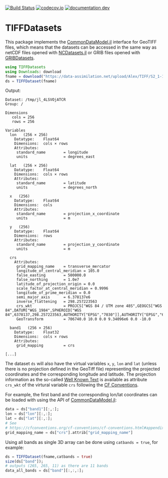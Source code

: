 [![Build Status](https://github.com/Alexander-Barth/TIFFDatasets.jl/workflows/CI/badge.svg)](https://github.com/Alexander-Barth/TIFFDatasets.jl/actions)
[![codecov.io](http://codecov.io/github/Alexander-Barth/TIFFDatasets.jl/coverage.svg?branch=main)](http://app.codecov.io/github/Alexander-Barth/TIFFDatasets.jl?branch=main)
[![documentation dev](https://img.shields.io/badge/docs-dev-blue.svg)](https://alexander-barth.github.io/TIFFDatasets.jl/dev/)

# TIFFDatasets


This package implements the [CommonDataModel.jl](https://github.com/JuliaGeo/CommonDataModel.jl) interface for GeoTIFF files, which means that the datasets can be accessed in the same way as netCDF files opened with [NCDatasets.jl](https://github.com/Alexander-Barth/NCDatasets.jl) or GRIB files opened with [GRIBDatasets](https://github.com/JuliaGeo/GRIBDatasets.jl).

```julia
using TIFFDatasets
using Downloads: download
fname = download("https://data-assimilation.net/upload/Alex/TIFF/S2_1-12-19_48MYU_0.tif")
ds = TIFFDataset(fname)
```

Output:

```
Dataset: /tmp/jl_4LSVOjATCR
Group: /

Dimensions
   cols = 256
   rows = 256

Variables
  lon   (256 × 256)
    Datatype:    Float64
    Dimensions:  cols × rows
    Attributes:
     standard_name        = longitude
     units                = degrees_east

  lat   (256 × 256)
    Datatype:    Float64
    Dimensions:  cols × rows
    Attributes:
     standard_name        = latitude
     units                = degrees_north

  x   (256)
    Datatype:    Float64
    Dimensions:  cols
    Attributes:
     standard_name        = projection_x_coordinate
     units                = m

  y   (256)
    Datatype:    Float64
    Dimensions:  rows
    Attributes:
     standard_name        = projection_y_coordinate
     units                = m

  crs
    Attributes:
     grid_mapping_name    = transverse_mercator
     longitude_of_central_meridian = 105.0
     false_easting        = 500000.0
     false_northing       = 1.0e7
     latitude_of_projection_origin = 0.0
     scale_factor_at_central_meridian = 0.9996
     longitude_of_prime_meridian = 0.0
     semi_major_axis      = 6.378137e6
     inverse_flattening   = 298.257223563
     crs_wkt              = PROJCS["WGS 84 / UTM zone 48S",GEOGCS["WGS 84",DATUM["WGS_1984",SPHEROID["WGS 84",6378137,298.257223563,AUTHORITY["EPSG","7030"]],AUTHORITY["EPSG","6326"]],PRIMEM["Greenwich",0,AUTHORITY["EPSG","8901"]],UNIT["degree",0.0174532925199433,AUTHORITY["EPSG","9122"]],AUTHORITY["EPSG","4326"]],PROJECTION["Transverse_Mercator"],PARAMETER["latitude_of_origin",0],PARAMETER["central_meridian",105],PARAMETER["scale_factor",0.9996],PARAMETER["false_easting",500000],PARAMETER["false_northing",10000000],UNIT["metre",1,AUTHORITY["EPSG","9001"]],AXIS["Easting",EAST],AXIS["Northing",NORTH],AUTHORITY["EPSG","32748"]]
     GeoTransform         = 706740.0 10.0 0.0 9.34096e6 0.0 -10.0

  band1   (256 × 256)
    Datatype:    Float32
    Dimensions:  cols × rows
    Attributes:
     grid_mapping         = crs

[...]
```

The dataset `ds` will also have the virtual variables `x`, `y`, `lon` and `lat`
(unless there is no projection defined in the GeoTiff file)
representing the projected coordinates and the corresponding longitude and latitude.
The projection information as the so-called [Well Known Text](https://en.wikipedia.org/wiki/Well-known_text_representation_of_coordinate_reference_systems) is available as attribute `crs_wkt` of the virtural variable `crs` following the [CF Conventions](https://cfconventions.org/cf-conventions/cf-conventions.html#use-of-the-crs-well-known-text-format).


For example, the first band and the corresponding lon/lat coordinates can be loaded with using the API of [CommonDataModel.jl](https://github.com/JuliaGeo/CommonDataModel.jl):

```julia
data = ds["band1"][:,:];
lon = ds["lon"][:,:];
lat = ds["lat"][:,:];
# See
# https://cfconventions.org/cf-conventions/cf-conventions.html#appendix-grid-mappings
grid_mapping_name = ds["crs"].attrib["grid_mapping_name"]
```

Using all bands as single 3D array can be done using `catbands = true`, for example:

```julia
ds = TIFFDataset(fname,catbands = true)
size(ds["band"]);
# outputs (265, 265, 11) as there are 11 bands
data_all_bands = ds["band"][:,:,:];
```
